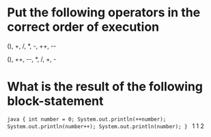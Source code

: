 # Put the following operators in the correct order of execution
(), +, /, *, -, ++, --

(), ++, --, *, /, +, -

# What is the result of the following block-statement
`java
{
    int number = 0;
    System.out.println(++number);
    System.out.println(number++);
    System.out.println(number);
}
`
1
1
2

